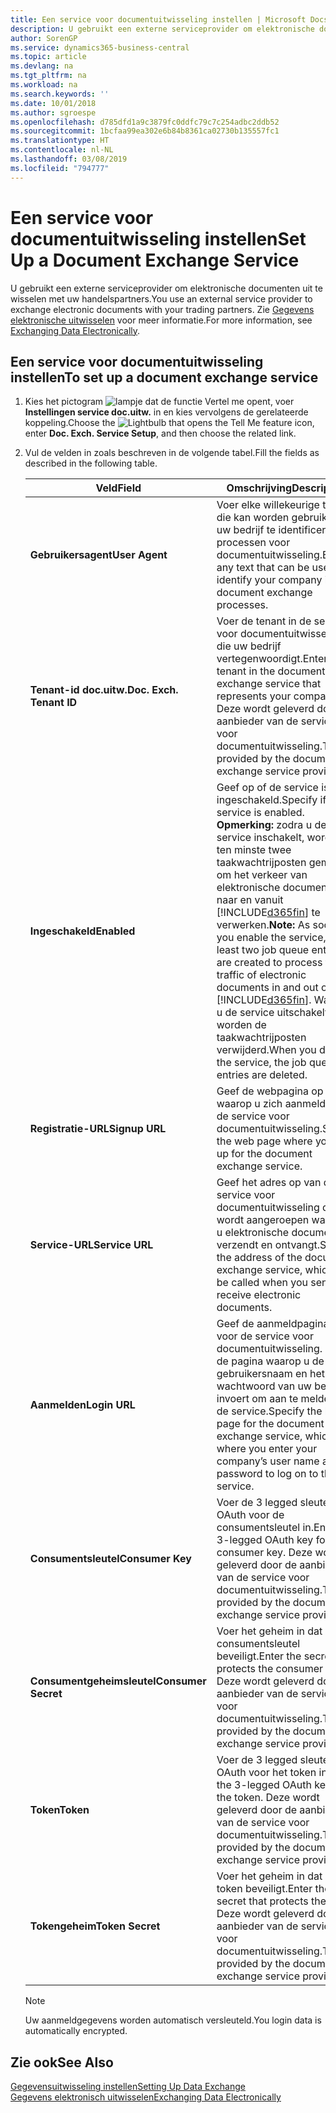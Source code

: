 ```yaml
---
title: Een service voor documentuitwisseling instellen | Microsoft Docs
description: U gebruikt een externe serviceprovider om elektronische documenten uit te wisselen met uw handelspartners.
author: SorenGP
ms.service: dynamics365-business-central
ms.topic: article
ms.devlang: na
ms.tgt_pltfrm: na
ms.workload: na
ms.search.keywords: ''
ms.date: 10/01/2018
ms.author: sgroespe
ms.openlocfilehash: d785dfd1a9c3879fc0ddfc79c7c254adbc2ddb52
ms.sourcegitcommit: 1bcfaa99ea302e6b84b8361ca02730b135557fc1
ms.translationtype: HT
ms.contentlocale: nl-NL
ms.lasthandoff: 03/08/2019
ms.locfileid: "794777"
---
```

# <a name="set-up-a-document-exchange-service"></a><span data-ttu-id="4ea90-103">Een service voor documentuitwisseling instellen</span><span class="sxs-lookup"><span data-stu-id="4ea90-103">Set Up a Document Exchange Service</span></span>
<span data-ttu-id="4ea90-104">U gebruikt een externe serviceprovider om elektronische documenten uit te wisselen met uw handelspartners.</span><span class="sxs-lookup"><span data-stu-id="4ea90-104">You use an external service provider to exchange electronic documents with your trading partners.</span></span> <span data-ttu-id="4ea90-105">Zie [Gegevens elektronische uitwisselen](across-data-exchange.md) voor meer informatie.</span><span class="sxs-lookup"><span data-stu-id="4ea90-105">For more information, see [Exchanging Data Electronically](across-data-exchange.md).</span></span>  

## <a name="to-set-up-a-document-exchange-service"></a><span data-ttu-id="4ea90-106">Een service voor documentuitwisseling instellen</span><span class="sxs-lookup"><span data-stu-id="4ea90-106">To set up a document exchange service</span></span>  
1. <span data-ttu-id="4ea90-107">Kies het pictogram ![lampje dat de functie Vertel me opent](media/ui-search/search_small.png "Vertel me wat u wilt doen"), voer **Instellingen service doc.uitw.** in en kies vervolgens de gerelateerde koppeling.</span><span class="sxs-lookup"><span data-stu-id="4ea90-107">Choose the ![Lightbulb that opens the Tell Me feature](media/ui-search/search_small.png "Tell me what you want to do") icon, enter **Doc. Exch. Service Setup**, and then choose the related link.</span></span>  
2. <span data-ttu-id="4ea90-108">Vul de velden in zoals beschreven in de volgende tabel.</span><span class="sxs-lookup"><span data-stu-id="4ea90-108">Fill the fields as described in the following table.</span></span>  

    |<span data-ttu-id="4ea90-109">Veld</span><span class="sxs-lookup"><span data-stu-id="4ea90-109">Field</span></span>|<span data-ttu-id="4ea90-110">Omschrijving</span><span class="sxs-lookup"><span data-stu-id="4ea90-110">Description</span></span>|  
    |---------------------------------|---------------------------------------|  
    |<span data-ttu-id="4ea90-111">**Gebruikersagent**</span><span class="sxs-lookup"><span data-stu-id="4ea90-111">**User Agent**</span></span>|<span data-ttu-id="4ea90-112">Voer elke willekeurige tekst in die kan worden gebruikt om uw bedrijf te identificeren in processen voor documentuitwisseling.</span><span class="sxs-lookup"><span data-stu-id="4ea90-112">Enter any text that can be used to identify your company in document exchange processes.</span></span>|  
    |<span data-ttu-id="4ea90-113">**Tenant-id doc.uitw.**</span><span class="sxs-lookup"><span data-stu-id="4ea90-113">**Doc. Exch. Tenant ID**</span></span>|<span data-ttu-id="4ea90-114">Voer de tenant in de service voor documentuitwisseling in die uw bedrijf vertegenwoordigt.</span><span class="sxs-lookup"><span data-stu-id="4ea90-114">Enter the tenant in the document exchange service that represents your company.</span></span> <span data-ttu-id="4ea90-115">Deze wordt geleverd door de aanbieder van de service voor documentuitwisseling.</span><span class="sxs-lookup"><span data-stu-id="4ea90-115">This is provided by the document exchange service provider.</span></span>|  
    |<span data-ttu-id="4ea90-116">**Ingeschakeld**</span><span class="sxs-lookup"><span data-stu-id="4ea90-116">**Enabled**</span></span>|<span data-ttu-id="4ea90-117">Geef op of de service is ingeschakeld.</span><span class="sxs-lookup"><span data-stu-id="4ea90-117">Specify if the service is enabled.</span></span> <span data-ttu-id="4ea90-118">**Opmerking:** zodra u de service inschakelt, worden ten minste twee taakwachtrijposten gemaakt om het verkeer van elektronische documenten naar en vanuit [!INCLUDE[d365fin](includes/d365fin_md.md)] te verwerken.</span><span class="sxs-lookup"><span data-stu-id="4ea90-118">**Note:**  As soon as you enable the service, at least two job queue entries are created to process the traffic of electronic documents in and out of [!INCLUDE[d365fin](includes/d365fin_md.md)].</span></span> <span data-ttu-id="4ea90-119">Wanneer u de service uitschakelt, worden de taakwachtrijposten verwijderd.</span><span class="sxs-lookup"><span data-stu-id="4ea90-119">When you disable the service, the job queue entries are deleted.</span></span>|  
    |<span data-ttu-id="4ea90-120">**Registratie-URL**</span><span class="sxs-lookup"><span data-stu-id="4ea90-120">**Signup URL**</span></span>|<span data-ttu-id="4ea90-121">Geef de webpagina op waarop u zich aanmeldt voor de service voor documentuitwisseling.</span><span class="sxs-lookup"><span data-stu-id="4ea90-121">Specify the web page where you sign up for the document exchange service.</span></span>|  
    |<span data-ttu-id="4ea90-122">**Service-URL**</span><span class="sxs-lookup"><span data-stu-id="4ea90-122">**Service URL**</span></span>|<span data-ttu-id="4ea90-123">Geef het adres op van de service voor documentuitwisseling die wordt aangeroepen wanneer u elektronische documenten verzendt en ontvangt.</span><span class="sxs-lookup"><span data-stu-id="4ea90-123">Specify the address of the document exchange service, which will be called when you send and receive electronic documents.</span></span>|  
    |<span data-ttu-id="4ea90-124">**Aanmelden**</span><span class="sxs-lookup"><span data-stu-id="4ea90-124">**Login URL**</span></span>|<span data-ttu-id="4ea90-125">Geef de aanmeldpagina op voor de service voor documentuitwisseling. Dit is de pagina waarop u de gebruikersnaam en het wachtwoord van uw bedrijf invoert om aan te melden bij de service.</span><span class="sxs-lookup"><span data-stu-id="4ea90-125">Specify the logon page for the document exchange service, which is where you enter your company’s user name and password to log on to the service.</span></span>|  
    |<span data-ttu-id="4ea90-126">**Consumentsleutel**</span><span class="sxs-lookup"><span data-stu-id="4ea90-126">**Consumer Key**</span></span>|<span data-ttu-id="4ea90-127">Voer de 3 legged sleutel voor OAuth voor de consumentsleutel in.</span><span class="sxs-lookup"><span data-stu-id="4ea90-127">Enter the 3-legged OAuth key for the consumer key.</span></span> <span data-ttu-id="4ea90-128">Deze wordt geleverd door de aanbieder van de service voor documentuitwisseling.</span><span class="sxs-lookup"><span data-stu-id="4ea90-128">This is provided by the document exchange service provider.</span></span>|  
    |<span data-ttu-id="4ea90-129">**Consumentgeheimsleutel**</span><span class="sxs-lookup"><span data-stu-id="4ea90-129">**Consumer Secret**</span></span>|<span data-ttu-id="4ea90-130">Voer het geheim in dat de consumentsleutel beveiligt.</span><span class="sxs-lookup"><span data-stu-id="4ea90-130">Enter the secret that protects the consumer key.</span></span> <span data-ttu-id="4ea90-131">Deze wordt geleverd door de aanbieder van de service voor documentuitwisseling.</span><span class="sxs-lookup"><span data-stu-id="4ea90-131">This is provided by the document exchange service provider.</span></span>|  
    |<span data-ttu-id="4ea90-132">**Token**</span><span class="sxs-lookup"><span data-stu-id="4ea90-132">**Token**</span></span>|<span data-ttu-id="4ea90-133">Voer de 3 legged sleutel voor OAuth voor het token in.</span><span class="sxs-lookup"><span data-stu-id="4ea90-133">Enter the 3-legged OAuth key for the token.</span></span> <span data-ttu-id="4ea90-134">Deze wordt geleverd door de aanbieder van de service voor documentuitwisseling.</span><span class="sxs-lookup"><span data-stu-id="4ea90-134">This is provided by the document exchange service provider.</span></span>|  
    |<span data-ttu-id="4ea90-135">**Tokengeheim**</span><span class="sxs-lookup"><span data-stu-id="4ea90-135">**Token Secret**</span></span>|<span data-ttu-id="4ea90-136">Voer het geheim in dat het token beveiligt.</span><span class="sxs-lookup"><span data-stu-id="4ea90-136">Enter the secret that protects the token.</span></span> <span data-ttu-id="4ea90-137">Deze wordt geleverd door de aanbieder van de service voor documentuitwisseling.</span><span class="sxs-lookup"><span data-stu-id="4ea90-137">This is provided by the document exchange service provider.</span></span>|  

    > [!NOTE]  
    > <span data-ttu-id="4ea90-138">Uw aanmeldgegevens worden automatisch versleuteld.</span><span class="sxs-lookup"><span data-stu-id="4ea90-138">You login data is automatically encrypted.</span></span>

## <a name="see-also"></a><span data-ttu-id="4ea90-139">Zie ook</span><span class="sxs-lookup"><span data-stu-id="4ea90-139">See Also</span></span>  
[<span data-ttu-id="4ea90-140">Gegevensuitwisseling instellen</span><span class="sxs-lookup"><span data-stu-id="4ea90-140">Setting Up Data Exchange</span></span>](across-set-up-data-exchange.md)  
[<span data-ttu-id="4ea90-141">Gegevens elektronisch uitwisselen</span><span class="sxs-lookup"><span data-stu-id="4ea90-141">Exchanging Data Electronically</span></span>](across-data-exchange.md)
